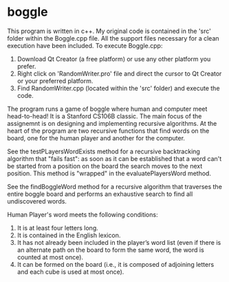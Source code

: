 # boggle

This program is written in c++. My original code is contained in the 'src' folder within the Boggle.cpp file. All the support files necessary for a clean execution have been included. To execute Boggle.cpp:

1. Download Qt Creator (a free platform) or use any other platform you prefer.
2. Right click on 'RandomWriter.pro' file and direct the cursor to Qt Creator or your preferred platform.
3. Find RandomWriter.cpp (located within the 'src' folder) and execute the code.

The program runs a game of boggle where human and computer meet head-to-head! It is a Stanford CS106B classic. 
The main focus of the assignemnt is on designing and implementing recursive algorithms. At the heart of the program 
are two recursive functions that find words on the board, one for the human player and another for the computer. 

See the testPLayersWordExists method for a recursive backtracking algorithm that "fails fast": as soon as it can be established that a word can't be started from a position on the board the search moves to the next position. This method is "wrapped" in the evaluatePlayersWord method.

See the findBoggleWord method for a recursive algorithm that traverses the entire boggle board and performs an exhaustive search to find all undiscovered words.


Human Player's word meets the following conditions: 

1. It is at least four letters long.
2. It is contained in the English lexicon.
3. It has not already been included in the player’s word list (even if there is an alternate path on the board to form the same word, the word is counted at most once).
4. It can be formed on the board (i.e., it is composed of adjoining letters and each cube is used at most once).





